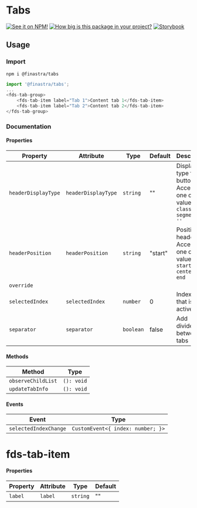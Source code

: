 # Tabs

[![See it on NPM!](https://img.shields.io/npm/v/@finastra/tabs?style=for-the-badge)](https://www.npmjs.com/package/@finastra/tabs)
[![How big is this package in your project?](https://img.shields.io/bundlephobia/minzip/@finastra/tabs?style=for-the-badge)](https://bundlephobia.com/result?p=@finastra/tabs')
[![Storybook](https://shields.io/badge/-Play%20with%20this%20web%20component-2a0481?logo=storybook&style=for-the-badge)](https://finastra.github.io/finastra-design-system/?path=/story/navigation-tabs--default)

## Usage

### Import

```
npm i @finastra/tabs
```

```ts
import '@finastra/tabs';
...
<fds-tab-group>
    <fds-tab-item label="Tab 1">Content tab 1</fds-tab-item>
    <fds-tab-item label="Tab 2">Content tab 2</fds-tab-item>
</fds-tab-group>
```


### Documentation
<!-- DOC -->
#### Properties

| Property            | Attribute           | Type      | Default | Description                                      |
|---------------------|---------------------|-----------|---------|--------------------------------------------------|
| `headerDisplayType` | `headerDisplayType` | `string`  | ""      | Display type for tab button:  Accepts one of values : `classic \| segmented \| ''` |
| `headerPosition`    | `headerPosition`    | `string`  | "start" | Position of header. Accepts one of values : `start \| center \| end` |
| `override`          |                     |           |         |                                                  |
| `selectedIndex`     | `selectedIndex`     | `number`  | 0       | Index of tab that is active.                     |
| `separator`         | `separator`         | `boolean` | false   | Add dividers between tabs                        |

#### Methods

| Method             | Type       |
|--------------------|------------|
| `observeChildList` | `(): void` |
| `updateTabInfo`    | `(): void` |

#### Events

| Event                 | Type                              |
|-----------------------|-----------------------------------|
| `selectedIndexChange` | `CustomEvent<{ index: number; }>` |


# fds-tab-item

#### Properties

| Property | Attribute | Type     | Default |
|----------|-----------|----------|---------|
| `label`  | `label`   | `string` | ""      |
<!-- /DOC -->